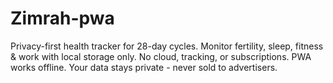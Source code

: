 # Zimrah-pwa
Privacy-first health tracker for 28-day cycles. Monitor fertility, sleep, fitness &amp; work with local storage only. No cloud, tracking, or subscriptions. PWA works offline. Your data stays private - never sold to advertisers.
